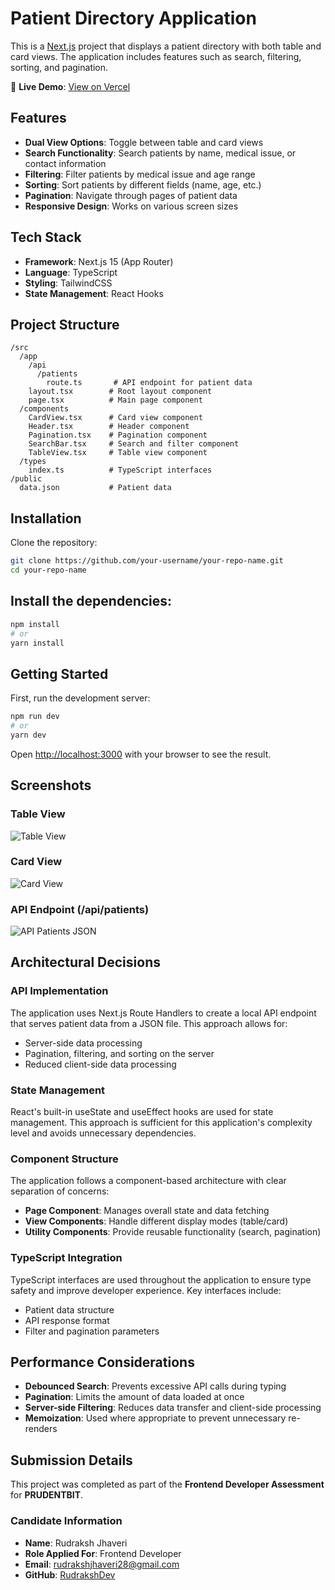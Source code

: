 # Patient Directory Application

This is a [Next.js](https://nextjs.org) project that displays a patient directory with both table and card views. The application includes features such as search, filtering, sorting, and pagination.

🔗 **Live Demo**: [View on Vercel](https://prudentbit-frontend-assignment.vercel.app/)

## Features

- **Dual View Options**: Toggle between table and card views
- **Search Functionality**: Search patients by name, medical issue, or contact information
- **Filtering**: Filter patients by medical issue and age range
- **Sorting**: Sort patients by different fields (name, age, etc.)
- **Pagination**: Navigate through pages of patient data
- **Responsive Design**: Works on various screen sizes

## Tech Stack

- **Framework**: Next.js 15 (App Router)
- **Language**: TypeScript
- **Styling**: TailwindCSS
- **State Management**: React Hooks

## Project Structure

```
/src
  /app
    /api
      /patients
        route.ts       # API endpoint for patient data
    layout.tsx        # Root layout component
    page.tsx          # Main page component
  /components
    CardView.tsx      # Card view component
    Header.tsx        # Header component
    Pagination.tsx    # Pagination component
    SearchBar.tsx     # Search and filter component
    TableView.tsx     # Table view component
  /types
    index.ts          # TypeScript interfaces
/public
  data.json           # Patient data
```

## Installation

Clone the repository:

```bash
git clone https://github.com/your-username/your-repo-name.git
cd your-repo-name
```

## Install the dependencies:
```bash
npm install
# or
yarn install
```

## Getting Started

First, run the development server:

```bash
npm run dev
# or
yarn dev
```

Open [http://localhost:3000](http://localhost:3000) with your browser to see the result.

## Screenshots

### Table View
![Table View](<img width="1920" height="1080" alt="image" src="https://github.com/user-attachments/assets/9b704ac8-be88-41b1-a83b-fcf25055a8c5" />)

### Card View
![Card View](<img width="1920" height="1080" alt="image" src="https://github.com/user-attachments/assets/c6fc3a7d-1d49-4e63-b65e-d953090b3d01" />)

### API Endpoint (/api/patients)
![API Patients JSON](<img width="1920" height="1080" alt="image" src="https://github.com/user-attachments/assets/105bcce4-92a6-4699-9585-4c209aee57b0" />)

## Architectural Decisions

### API Implementation

The application uses Next.js Route Handlers to create a local API endpoint that serves patient data from a JSON file. This approach allows for:

- Server-side data processing
- Pagination, filtering, and sorting on the server
- Reduced client-side data processing

### State Management

React's built-in useState and useEffect hooks are used for state management. This approach is sufficient for this application's complexity level and avoids unnecessary dependencies.

### Component Structure

The application follows a component-based architecture with clear separation of concerns:

- **Page Component**: Manages overall state and data fetching
- **View Components**: Handle different display modes (table/card)
- **Utility Components**: Provide reusable functionality (search, pagination)

### TypeScript Integration

TypeScript interfaces are used throughout the application to ensure type safety and improve developer experience. Key interfaces include:

- Patient data structure
- API response format
- Filter and pagination parameters

## Performance Considerations

- **Debounced Search**: Prevents excessive API calls during typing
- **Pagination**: Limits the amount of data loaded at once
- **Server-side Filtering**: Reduces data transfer and client-side processing
- **Memoization**: Used where appropriate to prevent unnecessary re-renders

## Submission Details

This project was completed as part of the **Frontend Developer Assessment** for **PRUDENTBIT**.

### Candidate Information
- **Name**: Rudraksh Jhaveri  
- **Role Applied For**: Frontend Developer  
- **Email**: rudrakshjhaveri28@gmail.com  
- **GitHub**: [RudrakshDev](https://github.com/RudrakshDev)
